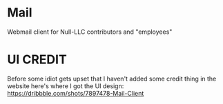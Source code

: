 # Mail
 Webmail client for Null-LLC contributors and "employees"

# UI CREDIT
Before some idiot gets upset that I haven't added some credit thing in the website here's where I got the UI design:
https://dribbble.com/shots/7897478-Mail-Client
